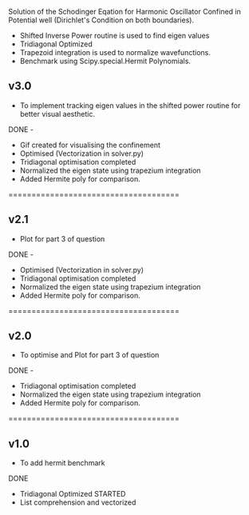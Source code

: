 Solution of the Schodinger Eqation for Harmonic Oscillator Confined in Potential well (Dirichlet's Condition on both boundaries). 

- Shifted Inverse Power routine is used to find eigen values
- Tridiagonal Optimized
- Trapezoid integration is used to normalize wavefunctions.
- Benchmark using Scipy.special.Hermit Polynomials.


v3.0
-------------------

- To implement tracking eigen values in the shifted power routine for better visual aesthetic.

DONE - 

- Gif created for visualising the confinement
- Optimised (Vectorization in solver.py)
- Tridiagonal optimisation completed
- Normalized the eigen state using trapezium integration
- Added Hermite poly for comparison.

=====================================

v2.1
-------------------

- Plot for part 3 of question

DONE - 

- Optimised (Vectorization in solver.py)
- Tridiagonal optimisation completed
- Normalized the eigen state using trapezium integration
- Added Hermite poly for comparison.

=====================================

v2.0
-------------------

- To optimise and Plot for part 3 of question

DONE - 

- Tridiagonal optimisation completed
- Normalized the eigen state using trapezium integration
- Added Hermite poly for comparison.

=====================================

v1.0
-------------------

- To add hermit benchmark

DONE
- Tridiagonal Optimized STARTED
- List comprehension and vectorized
